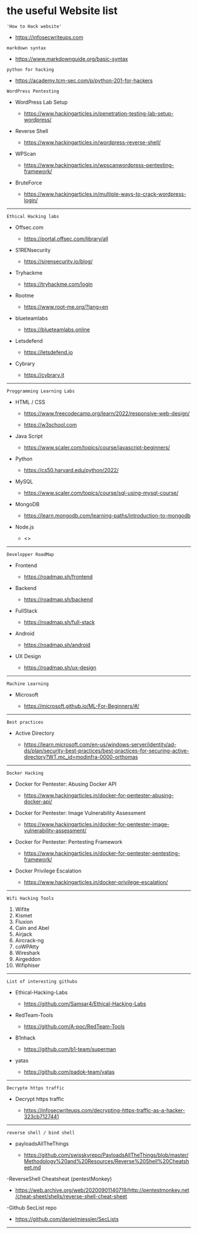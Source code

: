 # the useful Website list

`'How to Hack website'`

- <https://infosecwriteups.com>

`markdown syntax`

- <https://www.markdownguide.org/basic-syntax>

`python for hacking`

- <https://academy.tcm-sec.com/p/python-201-for-hackers>

`WordPress Pentesting`

- WordPress Lab Setup

  - <https://www.hackingarticles.in/penetration-testing-lab-setup-wordpress/>

- Reverse Shell

  - <https://www.hackingarticles.in/wordpress-reverse-shell/>

- WPScan

  - <https://www.hackingarticles.in/wpscanwordpress-pentesting-framework/>

- BruteForce

  - <https://www.hackingarticles.in/multiple-ways-to-crack-wordpress-login/>

***

`Ethical Hacking labs`

- Offsec.com

  - <https://portal.offsec.com/library/all>

- S1RENsecurity

  - <https://sirensecurity.io/blog/>

- Tryhackme

  - <https://tryhackme.com/login>

- Rootme

  - <https://www.root-me.org/?lang=en>

- blueteamlabs

  - <https://blueteamlabs.online>

- Letsdefend

  - <https://letsdefend.io>

- Cybrary

  - <https://cybrary.it>

***

`Proggramming Learning Labs`

- HTML / CSS

  - <https://www.freecodecamp.org/learn/2022/responsive-web-design/>

  - <https://w3school.com>

- Java Script

  - <https://www.scaler.com/topics/course/javascript-beginners/>

- Python

  - <https://cs50.harvard.edu/python/2022/>

- MySQL

  - <https://www.scaler.com/topics/course/sql-using-mysql-course/>

- MongoDB

  - <https://learn.mongodb.com/learning-paths/introduction-to-mongodb>

- Node.js

  - <>

***

`Developper RoadMap`

- Frontend

  - <https://roadmap.sh/frontend>

- Backend

  - <https://roadmap.sh/backend>

- FullStack

  - <https://roadmap.sh/full-stack>

- Android

  - <https://roadmap.sh/android>

- UX Design

  - <https://roadmap.sh/ux-design>

***

`Machine Learning`

- Microsoft
  
  - <https://microsoft.github.io/ML-For-Beginners/#/>

***

`Best practices`

- Active Directory

  - <https://learn.microsoft.com/en-us/windows-server/identity/ad-ds/plan/security-best-practices/best-practices-for-securing-active-directory?WT.mc_id=modinfra-0000-orthomas>

***

`Docker Hacking`

- Docker for Pentester: Abusing Docker API

  - <https://www.hackingarticles.in/docker-for-pentester-abusing-docker-api/>

- Docker for Pentester: Image Vulnerability Assessment

  - <https://www.hackingarticles.in/docker-for-pentester-image-vulnerability-assessment/>

- Docker for Pentester: Pentesting Framework

  - <https://www.hackingarticles.in/docker-for-pentester-pentesting-framework/>

- Docker Privilege Escalation

  - <https://www.hackingarticles.in/docker-privilege-escalation/>

***

`Wifi Hacking Tools`

 1. Wifite
 2. Kismet
 3. Fluxion
 4. Cain and Abel
 5. Airjack
 6. Aircrack-ng
 7. coWPAtty
 8. Wireshark
 9. Airgeddon
 10. Wifiphiser

***

`List of interesting githubs`

- Ethical-Hacking-Labs

  - <https://github.com/Samsar4/Ethical-Hacking-Labs>

- RedTeam-Tools

  - <https://github.com/A-poc/RedTeam-Tools>

- B1nhack

  - <https://github.com/b1-team/superman>

- yatas

  - <https://github.com/padok-team/yatas>

***

`Decrypte https traffic`

- Decrypt https traffic

  - <https://infosecwriteups.com/decrypting-https-traffic-as-a-hacker-323cb7127441>

***

`reverse shell / bind shell`

- payloadsAllTheThings

  - <https://github.com/swisskyrepo/PayloadsAllTheThings/blob/master/Methodology%20and%20Resources/Reverse%20Shell%20Cheatsheet.md>

-ReverseShell Cheatsheat (pentestMonkey)

  - <https://web.archive.org/web/20200901140719/http://pentestmonkey.net/cheat-sheet/shells/reverse-shell-cheat-sheet>

-Github SecList repo

  - <https://github.com/danielmiessler/SecLists>
    
***

